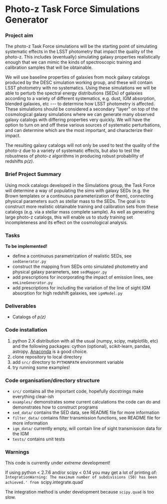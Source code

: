 # Photo-z Task Force Simulations Generator


### Project aim

The photo-z Task Force simulations will be the starting point of simulating systematic effects in the LSST
photometry that impact the quality of the photo-z. This includes (eventually) simulating galaxy properties
realistically enough that we can mimic the kinds of spectroscopic training and calibration samples that will
be obtainable.

We will use baseline properties of galaxies from mock galaxy catalogs produced by the DESC simulation working
group, and these will contain LSST photometry with no systematics. Using these simulations we will be able to 
perturb the spectral energy distributions (SEDs) of galaxies according to a variety of different systematics,
e.g. dust, IGM absorption, blended galaxies, etc --- to determine how LSST photometry is affected. These
simulations should be considered a secondary "layer" on top of the cosmological galaxy simulations where we
can generate many observed galaxy catalogs with differing properties very quickly. We will have the option to 
turn on and off these various sources of systematic perturbations, and can determine which are the most 
important, and characterize their impact.

The resulting galaxy catalogs will not only be used to test the quality of the photo-z due to a variety of
systematic effects, but also to test the robustness of photo-z algorithms in producing robust probability of
redshifts *p(z)*.



### Brief Project Summary

Using mock catalogs developed in the Simulations group, the Task Force will determine a way of populating the 
sims with galaxy SEDs (e.g. the Brown templates or a continuous parameterization of them), connecting physical
parameters such as stellar mass to the SEDs.  The goal is to construct more realistic obtainable training and
calibration sets from these catalogs (e.g. via a stellar mass complete sample). As well as generating large 
photo-z catalogs, this will enable us to study training set incompleteness and its effect on the cosmological
analysis.


### Tasks 

**To be implemented!**

* define a continuous parametrization of realistic SEDs, see `sedGenerator.py`
* construct the mapping from SEDs onto simulated photometry and physical galaxy parameters, see `sedMapper.py`
* add prescriptions for incorporating the impact of emission lines, see `emLineGenerator.py`
* add prescriptions for including the variation of the line of sight IGM absorption for high redshift galaxies,
see `igmModel.py`


### Deliverables

* Catalogs of *p(z)*


### Code installation

1. python 2.X distribution with all the usual (numpy, scipy, matplotlib, etc) and the following packages: cython (optional), scikit-learn, pandas, astropy. [Anaconda](https://store.continuum.io/cshop/anaconda/) is a good choice.
2. clone repository to local directory
3. add `src/` directory to `PYTHONPATH` environment variable
4. try running some examples!


### Code organisation/directory structure

* `src/` contains all the important code, hopefully docstrings make everything clear-ish
* `examples/` demonstrates some current calculations the code can do and demonstrates how to construct programs
* `sed_data/` contains the SED data, see README file for more information
* `filter_data/` contains filter transmission functions, see README file for more information
* `igm_data/` currently empty, will contain line of sight transmission data for the IGM
* `tests/` contains unit tests


### Warnings

This code is currently under *extreme* development! 

If using python < 2.7.6 and/or scipy < 0.14 you may get a lot of printing of:
`IntegrationWarning: The maximum number of subdivisions (50) has been achieved.'
from `scipy.integrate.quad`

The integration method is under development because `scipy.quad` is too slow.
